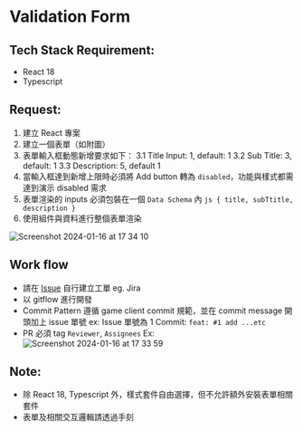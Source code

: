 # Validation Form

## Tech Stack Requirement: 
- React 18
- Typescript

## Request:
1. 建立 React 專案
2. 建立一個表單（如附圖）
3. 表單輸入框動態新增要求如下：
   3.1 Title Input: 1, default: 1
   3.2 Sub Title: 3, default: 1
   3.3 Description: 5, default 1
4. 當輸入框達到新增上限時必須將 Add button 轉為 `disabled`，功能與樣式都需達到演示 disabled 需求
5. 表單渲染的 inputs 必須包裝在一個 `Data Schema` 內
   ```js { title, subTtitle, description }```
6. 使用組件與資料進行整個表單渲染

![Screenshot 2024-01-16 at 17 34 10](https://github.com/pakerDev/validation-form/assets/136687205/bddc0ec3-d790-47c3-9a38-889c3bce5e3d)

## Work flow
- 請在 [Issue](https://github.com/pakerDev/validation-form/issues) 自行建立工單 eg. Jira
- 以 gitflow 進行開發
- Commit Pattern 遵循 game client commit 規範，並在 commit message 開頭加上 issue 單號
  ex: Issue 單號為 1 Commit: `feat: #1 add ...etc`
- PR 必須 tag `Reviewer`, `Assignees`
  Ex: 
![Screenshot 2024-01-16 at 17 33 59](https://github.com/pakerDev/validation-form/assets/136687205/2118725c-24c4-44b0-bdb0-76c6b93f8c0e)

## Note: 
- 除 React 18, Typescript 外，樣式套件自由選擇，但不允許額外安裝表單相關套件
- 表單及相關交互邏輯請透過手刻
